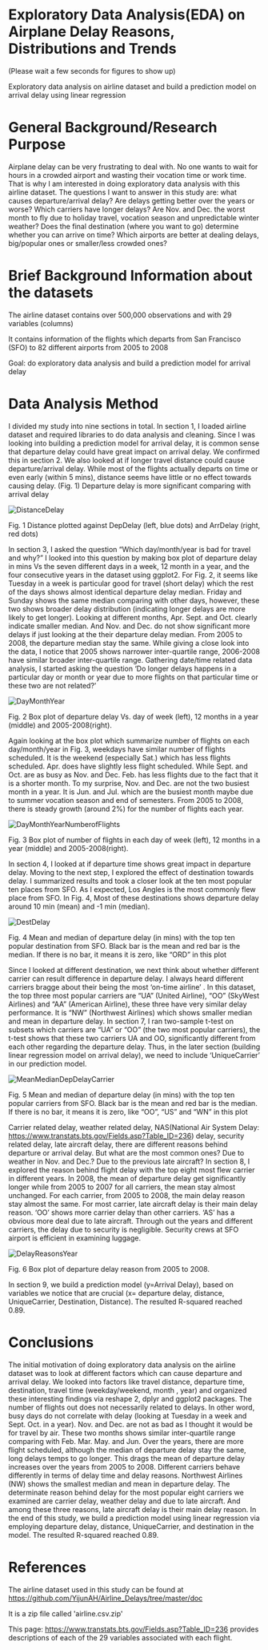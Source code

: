 # Exploratory Data Analysis(EDA) on Airplane Delay Reasons, Distributions and Trends

(Please wait a few seconds for figures to show up)

Exploratory data analysis on airline dataset and build a prediction model on arrival delay using linear regression

# General Background/Research Purpose

Airplane delay can be very frustrating to deal with. No one wants to wait for hours in a crowded airport and wasting their vocation time or work time. That is why I am interested in doing exploratory data analysis with this airline dataset. The questions I want to answer in this study are: what causes departure/arrival delay? Are delays getting better over the years or worse? Which carriers have longer delays? Are Nov. and Dec. the worst month to fly due to holiday travel, vocation season and unpredictable winter weather? Does the final destination (where you want to go) determine whether you can arrive on time? Which airports are better at dealing delays, big/popular ones or smaller/less crowded ones?

# Brief Background Information about the datasets

The airline dataset contains over 500,000 observations and with 29 variables (columns)

It contains information of the flights which departs from San Francisco (SFO) to 82 different airports from 2005 to 2008

Goal: do exploratory data analysis and build a prediction model for arrival delay

# Data Analysis Method

I divided my study into nine sections in total. In section 1, I loaded airline dataset and required libraries to do data analysis and cleaning. Since I was looking into building a prediction model for arrival delay, it is common sense that departure delay could have great impact on arrival delay. We confirmed this in section 2. We also looked at if longer travel distance could cause departure/arrival delay. While most of the flights actually departs on time or even early (within 5 mins),  distance seems have little or no effect towards causing delay. (Fig. 1) Departure delay is more significant comparing with arrival delay

![DistanceDelay](doc/DistanceDelay.png?raw=true "DistanceDelay")

Fig. 1 Distance plotted against DepDelay (left, blue dots) and ArrDelay (right, red dots)

In section 3, I asked the question “Which day/month/year is bad for travel and why?” I looked into this question by making box plot of departure delay in mins Vs the seven different days in a week, 12 month in a year, and the four consecutive years in the dataset using ggplot2. For Fig. 2, it seems like Tuesday in a week is particular good for travel (short delay) which the rest of the days shows almost identical departure delay median. Friday and Sunday shows the same median comparing with other days, however, these two shows broader delay distribution (indicating longer delays are more likely to get longer). Looking at different months,  Apr. Sept. and Oct. clearly indicate smaller median. And Nov. and Dec. do not show significant more delays if just looking at the their departure delay median. From 2005 to 2008, the departure median stay the same. While giving a close look into the data, I notice that 2005 shows narrower inter-quartile range, 2006-2008 have similar broader inter-quartile range. Gathering date/time related data analysis, I started asking the question ‘Do longer delays happens in a particular day or month or year due to more flights on that particular time or these two are not related?’ 

![DayMonthYear](doc/DayMonthYear.png?raw=true "DayMonthYear")

Fig. 2 Box plot of departure delay Vs. day of week (left), 12 months in a year (middle) and 2005-2008(right).

Again looking at the box plot which summarize number of flights on each day/month/year in Fig. 3, weekdays have similar number of flights scheduled. It is the weekend (especially Sat.) which has less flights scheduled. Apr. does have slightly less flight scheduled. While Sept. and Oct. are as busy as Nov. and Dec. Feb. has less flights due to the fact that it is a shorter month. To my surprise, Nov. and Dec. are not the two busiest month in a year. It is Jun. and Jul. which are the busiest month maybe due to summer vocation season and end of semesters. From 2005 to 2008, there is steady growth (around 2%) for the number of flights each year.

![DayMonthYearNumberofFlights](doc/DayMonthYearNumberofFlights.png?raw=true "DayMonthYearNumberofFlights")

Fig. 3 Box plot of number of flights in each day of week (left), 12 months in a year (middle) and 2005-2008(right).

In section 4, I looked at if departure time shows great impact in departure delay. Moving to the next step, I explored the effect of destination towards delay. I summarized results and took a closer look at the ten most popular ten places from SFO. As I expected, Los Angles is the most commonly flew place from SFO. In Fig. 4, Most of these destinations shows departure delay around 10 min (mean) and -1 min (median).

![DestDelay](doc/DestDelay.png?raw=true "DestDelay")

Fig. 4 Mean and median of departure delay (in mins) with the top ten popular destination from SFO. Black bar is the mean and red bar is the median. If there is no bar, it means it is zero, like “ORD” in this plot

Since I looked at different destination, we next think about whether different carrier can result difference in departure delay. I always heard different carriers bragge about their being the most ‘on-time airline’ . In this dataset, the top three most popular carriers are “UA” (United Airline), “OO” (SkyWest Airlines) and “AA” (American Airline), these three have very similar delay performance. It is “NW” (Northwest Airlines) which shows smaller median and mean in departure delay. In section 7, I ran two-sample t-test on subsets which carriers are “UA” or “OO” (the two most popular carriers), the t-test shows that these two carriers UA and OO, significantly different from each other regarding the departure delay. Thus, in the later section (building linear regression model on arrival delay), we need to include ‘UniqueCarrier’ in our prediction model.

![MeanMedianDepDelayCarrier](doc/MeanMedianDepDelayCarrier.png?raw=true "MeanMedianDepDelayCarrier")

Fig. 5 Mean and median of departure delay (in mins) with the top ten popular carriers from SFO. Black bar is the mean and red bar is the median. If there is no bar, it means it is zero, like “OO”, “US” and “WN” in this plot


Carrier related delay, weather related delay, NAS(National Air System Delay: https://www.transtats.bts.gov/Fields.asp?Table_ID=236) delay, security related delay, late aircraft delay, there are different reasons behind departure or arrival delay. But what are the most common ones? Due to weather in Nov. and Dec.? Due to the previous late aircraft? In section 8, I explored the reason behind flight delay with the top eight most flew carrier in different years. In 2008, the mean of departure delay get significantly longer while from 2005 to 2007 for all carriers, the mean stay almost unchanged. For each carrier, from 2005 to 2008, the main delay reason stay almost the same. For most carrier, late aircraft delay is their main delay reason. ‘OO’ shows more carrier delay than other carriers. ‘AS’ has a obvious more deal due to late aircraft. Through out the years and different carriers, the delay due to security is negligible. Security crews at SFO airport is efficient in examining luggage.

![DelayReasonsYear](doc/DelayReasonsYear.png?raw=true "DelayReasonsYear")

Fig. 6 Box plot of departure delay reason from 2005 to 2008.

In section 9, we build a prediction model (y=Arrival Delay), based on variables we notice that are crucial (x= departure delay, distance, UniqueCarrier, Destination, Distance). The resulted R-squared reached 0.89.

# Conclusions

The initial motivation of doing exploratory data analysis on the airline dataset was to look at different factors which can cause departure and arrival delay. We looked into factors like travel distance, departure time, destination, travel time (weekday/weekend, month , year) and organized these interesting findings via reshape 2, dplyr and ggplot2 packages. The number of flights out does not necessarily related to delays. In other word, busy days do not correlate with delay (looking at Tuesday in a week and Sept. Oct. in a year). Nov. and Dec. are not as bad as I thought it would be for travel by air. These two months shows similar inter-quartile range comparing with Feb. Mar. May. and Jun. Over the years, there are more flight scheduled, although the median of departure delay stay the same, long delays temps to go longer. This drags the mean of departure delay increases over the years from 2005 to 2008. Different carriers behave differently in terms of delay time and delay reasons. Northwest Airlines (NW) shows the smallest median and mean in departure delay. The determinate reason behind delay for the most popular eight carriers we examined are carrier delay, weather delay and due to late aircraft. And among these three reasons,  late aircraft delay is their main delay reason. In the end of this study, we build a prediction model using linear regression via employing departure delay, distance, UniqueCarrier, and destination in the model. The resulted R-squared reached 0.89.

# References

The airline dataset used in this study can be found at https://github.com/YijunAH/Airline_Delays/tree/master/doc

It is a zip file called 'airline.csv.zip'

This page: https://www.transtats.bts.gov/Fields.asp?Table_ID=236 provides descriptions of each of the 29 variables associated with each flight. 
